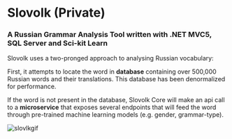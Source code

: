 # Slovolk (Private)
### A Russian Grammar Analysis Tool written with .NET MVC5, SQL Server and Sci-kit Learn

Slovolk uses a two-pronged approach to analysing Russian vocabulary:

First, it attempts to locate the word in <b>database</b> containing over 500,000 Russian words and their translations. This database has been denormalized for performance. 

If the word is not present in the database, Slovolk Core will make an api call to a <b>microservice</b> that exposes several endpoints that will feed the word through pre-trained machine learning models (e.g. gender, grammar-type). 


![slovlkgif](https://user-images.githubusercontent.com/17185335/44863528-4135dc00-ac75-11e8-9e56-07d46cebbc2a.gif)
